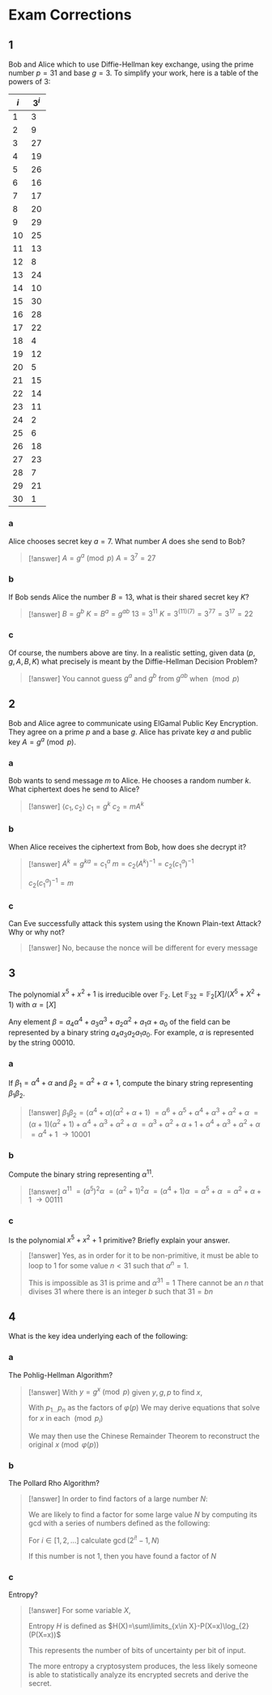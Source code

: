 # Exam Corrections

## 1

Bob and Alice which to use Diffie-Hellman key exchange, using the prime number $p = 31$ and base $g = 3$. To simplify your work, here is a table of the powers of 3:

| $i$ | $3^{i}$ |
| --- | ------- |
| 1   | 3       |
| 2   | 9       |
| 3   | 27      |
| 4   | 19      |
| 5   | 26      |
| 6   | 16      |
| 7   | 17      |
| 8   | 20      |
| 9   | 29      |
| 10  | 25      |
| 11  | 13      |
| 12  | 8       |
| 13  | 24      |
| 14  | 10      |
| 15  | 30      |
| 16  | 28      |
| 17  | 22      |
| 18  | 4       |
| 19  | 12      |
| 20  | 5       |
| 21  | 15      |
| 22  | 14      |
| 23  | 11      |
| 24  | 2       |
| 25  | 6       |
| 26  | 18      |
| 27  | 23      |
| 28  | 7       |
| 29  | 21      |
| 30  | 1       |

### a

Alice chooses secret key $a = 7$. What number $A$ does she send to Bob?

> [!answer]
> $A=g^{a}\pmod{p}$
> $A=3^{7}=27$

### b

If Bob sends Alice the number $B = 13$, what is their shared secret key $K$?

> [!answer]
> $B=g^{b}$
> $K=B^{a}=g^{ab}$
> $13=3^{11}$
> $K=3^{(11)(7)}=3^{77}=3^{17}=22$

### c

Of course, the numbers above are tiny. In a realistic setting, given data ($p, g, A, B, K$) what precisely is meant by the Diffie-Hellman Decision Problem?

> [!answer]
> You cannot guess $g^{a}$ and $g^{b}$ from $g^{ab}$ when $\pmod p$

## 2

Bob and Alice agree to communicate using ElGamal Public Key Encryption. They agree on a prime $p$ and a base $g$. Alice has private key $a$ and public key $A = g^{a} \pmod p$.

### a

Bob wants to send message $m$ to Alice. He chooses a random number $k$. What ciphertext does he send to Alice?

> [!answer]
> $\langle c_{1},c_{2}\rangle$
> $c_{1}=g^{k}$
> $c_{2}=mA^{k}$

### b

When Alice receives the ciphertext from Bob, how does she decrypt it?

> [!answer]
> $A^{k}=g^{ka}=c_{1}^{a}$
> $m=c_{2}(A^{k})^{-1}=c_{2}(c_{1}^{a})^{-1}$
> 
> $c_{2}(c_{1}^{a})^{-1}=m$

### c

Can Eve successfully attack this system using the Known Plain-text Attack? Why or why not?

> [!answer]
> No, because the nonce will be different for every message

## 3

The polynomial $x^{5} + x^{2} + 1$ is irreducible over $\mathbb F_{2}$.
Let $\mathbb F_{32} = \mathbb F_{2}[X]/(X^{5} + X^{2} + 1)$ with $\alpha = [X]$

Any element $\beta = a_{4}\alpha^{4} + a_{3}\alpha^{3} + a_{2}\alpha^{2} + a_{1}\alpha + a_{0}$ of the field can be represented by a binary string $a_{4}a_{3}a_{2}a_{1}a_{0}$. For example, $\alpha$ is represented by the string $00010$.

### a

If $\beta_{1} = \alpha^{4} + \alpha$ and $\beta_{2} = \alpha^{2} + \alpha + 1$, compute the binary string representing $\beta_{1}\beta_{2}$.

> [!answer]
> $\beta_{1}\beta_{2}=(\alpha^{4}+\alpha)(\alpha^{2}+\alpha+1)$
> $=\alpha^{6}+\alpha^{5}+\alpha^{4}+\alpha^{3}+\alpha^{2}+\alpha$
> $=(\alpha+1)(\alpha^{2}+1)+\alpha^{4}+\alpha^{3}+\alpha^{2}+\alpha$
> $=\alpha^{3}+\alpha^{2}+\alpha+1+\alpha^{4}+\alpha^{3}+\alpha^{2}+\alpha$
> $=\alpha^{4}+1$
> $\to10001$

### b

Compute the binary string representing $\alpha^{11}$.

> [!answer]
> $\alpha^{11}$
> $=(a^{5})^{2}\alpha$
> $=(\alpha^{2}+1)^{2}\alpha$
> $=(\alpha^{4}+1)\alpha$
> $=\alpha^{5}+\alpha$
> $=\alpha^{2}+\alpha+1$
> $\to00111$

### c

Is the polynomial $x^{5} + x^{2} + 1$ primitive? Briefly explain your answer.

> [!answer]
> Yes, as in order for it to be non-primitive, it must be able to loop to $1$ for some value $n<31$ such that $\alpha^{n}=1$.
> 
> This is impossible as $31$ is prime and $\alpha^{31}=1$
> There cannot be an $n$ that divises $31$ where there is an integer $b$ such that $31=bn$

## 4

What is the key idea underlying each of the following:

### a

The Pohlig-Hellman Algorithm?

> [!answer]
> With $y=g^{x}\pmod p$ given $y,g,p$ to find $x$,
> 
> With $p_{1\dots}p_{n}$ as the factors of $\varphi(p)$
> We may derive equations that solve for $x$ in each $\pmod {p_{i}}$
> 
> We may then use the Chinese Remainder Theorem to reconstruct the original $x\pmod{\varphi(p)}$

### b

The Pollard Rho Algorithm?

> [!answer]
> In order to find factors of a large number $N$:
> 
> We are likely to find a factor for some large value $N$ by computing its gcd with a series of numbers defined as the following:
> 
> For $i\in[1,2,\dots]$ calculate $\gcd(2^{i!}-1, N)$
> 
> If this number is not $1$, then you have found a factor of $N$

### c

Entropy?

> [!answer]
> For some variable $X$,
> 
> Entropy $H$ is defined as $H(X)=\sum\limits_{x\in X}-P(X=x)\log_{2}(P(X=x))$
> 
> This represents the number of bits of uncertainty per bit of input.
> 
> The more entropy a cryptosystem produces, the less likely someone is able to statistically analyze its encrypted secrets and derive the secret.
